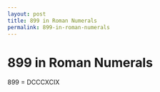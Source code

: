 ```yaml
---
layout: post
title: 899 in Roman Numerals
permalink: 899-in-roman-numerals
---
```


# 899 in Roman Numerals

899 = DCCCXCIX
